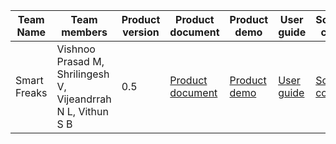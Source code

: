 
| Team Name | Team members | Product version | Product document | Product demo | User guide | Source code | Developer guide |
| ----- | ----- | ----- | ----- | ----- | ----- | ----- | ----- |
| Smart Freaks | Vishnoo Prasad M, Shrilingesh V, Vijeandrrah N L, Vithun S B | 0.5 | [Product document](https://docs.google.com/presentation/d/1DCWCmZHibqLka3zZ5Lh1lXoXuqK7jMdP/edit?usp=sharing&ouid=117065928479676995868&rtpof=true&sd=true) | [Product demo](https://drive.google.com/file/d/1rHlhtO0kfeJcMM2W_UVVFeIu2pouVhNA/view?usp=sharing) | [User guide](https://drive.google.com/file/d/1hC1EkJZ9hCFG10F6IvozsEDRgKH2_bVm/view?usp=sharing) | [Source code](https://drive.google.com/file/d/1ciyKQQVoGyZGlI8YYjOH8-UNSo4-HRgf/view?usp=sharing) | [Developer guide](https://drive.google.com/file/d/11nEGB-uZZfGEbjKTPZRyF42t3aaH8eif/view?usp=sharing) |
